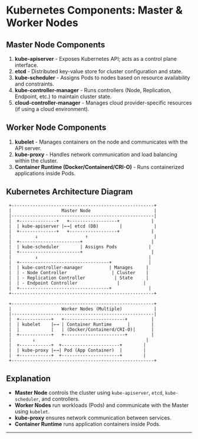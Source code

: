 # Kubernetes Components: Master & Worker Nodes

## Master Node Components

1. **kube-apiserver** - Exposes Kubernetes API; acts as a control plane interface.  
2. **etcd** - Distributed key-value store for cluster configuration and state.  
3. **kube-scheduler** - Assigns Pods to nodes based on resource availability and constraints.  
4. **kube-controller-manager** - Runs controllers (Node, Replication, Endpoint, etc.) to maintain cluster state.  
5. **cloud-controller-manager** - Manages cloud provider-specific resources (if using a cloud environment).  

## Worker Node Components

1. **kubelet** - Manages containers on the node and communicates with the API server.  
2. **kube-proxy** - Handles network communication and load balancing within the cluster.  
3. **Container Runtime (Docker/Containerd/CRI-O)** - Runs containerized applications inside Pods.  

## Kubernetes Architecture Diagram

```
 +------------------------------------------------------+
 |                   Master Node                        |
 |------------------------------------------------------|
 |  +--------------+   +------------------+            |
 |  | kube-apiserver |←→| etcd (DB)        |            |
 |  +--------------+   +------------------+            |
 |         ↓                  ↑                         |
 |  +-----------------------+                          |
 |  | kube-scheduler        | Assigns Pods            |
 |  +-----------------------+                          |
 |         ↓                                          |
 |  +----------------------------------+              |
 |  | kube-controller-manager          | Manages     |
 |  | - Node Controller                 | Cluster    |
 |  | - Replication Controller           | State     |
 |  | - Endpoint Controller               |         |
 |  +----------------------------------+              |
 +------------------------------------------------------+

 +------------------------------------------------------+
 |                   Worker Nodes (Multiple)            |
 |------------------------------------------------------|
 |  +------------+   +-----------------------+         |
 |  | kubelet    |←→ | Container Runtime      |        |
 |  |            |   | (Docker/Containerd/CRI-O)|      |
 |  +------------+   +-----------------------+         |
 |        ↓                                          |
 |  +------------+  +----------------------+        |
 |  | kube-proxy |←→| Pod (App Container)  |        |
 |  +------------+  +----------------------+        |
 +------------------------------------------------------+
```

## Explanation
- **Master Node** controls the cluster using `kube-apiserver`, `etcd`, `kube-scheduler`, and controllers.  
- **Worker Nodes** run workloads (Pods) and communicate with the Master using `kubelet`.  
- **kube-proxy** ensures network communication between services.  
- **Container Runtime** runs application containers inside Pods.  

---

